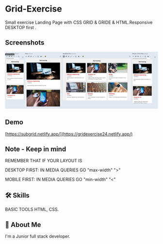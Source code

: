 # Grid-Exercise

Small exercise Landing Page with CSS GRID & GRIDE & HTML.Responsive
DESKTOP first .


## Screenshots
![App Screenshot](screenshot/SCR-20240328-qjdm.png)

## Demo
[https://subgrid.netlify.app/](https://gridexercise24.netlify.app/)

## Note - Keep in mind
REMEMBER THAT IF YOUR LAYOUT IS 

DESKTOP FIRST: IN MEDIA QUERIES GO "max-width" ">"

MOBILE FIRST: IN MEDIA QUERIES GO "min-width"  "<"



## 🛠 Skills
BASIC TOOLS HTML, CSS.


## 🚀 About Me
I'm a Junior full stack developer.
